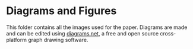 # Diagrams and Figures
This folder contains all the images used for the paper. Diagrams are made and can be edited using [diagrams.net](https://app.diagrams.net/), a free and open source cross-platform graph drawing software.